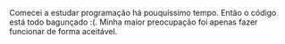 Comecei a estudar programação há pouquíssimo tempo. Então o código está todo bagunçado :(. Minha maior preocupação foi apenas fazer funcionar de forma aceitável.
